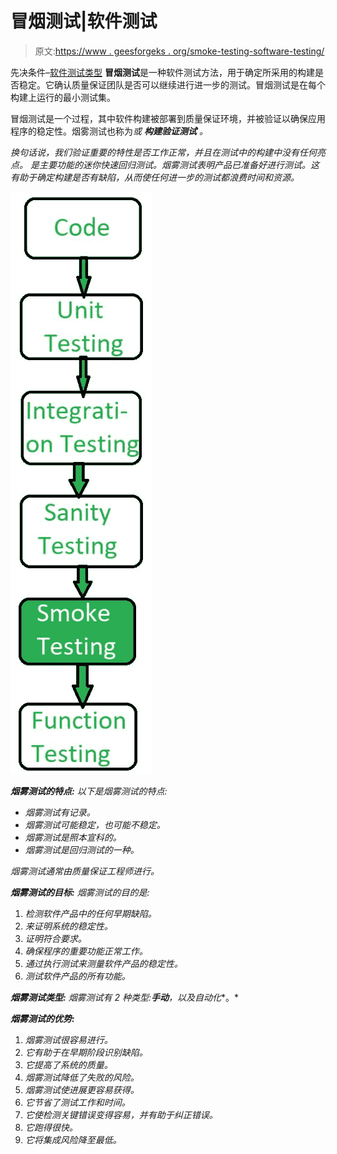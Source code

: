# 冒烟测试|软件测试

> 原文:[https://www . geesforgeks . org/smoke-testing-software-testing/](https://www.geeksforgeeks.org/smoke-testing-software-testing/)

先决条件–[软件测试类型](https://www.geeksforgeeks.org/types-software-testing/)
**冒烟测试**是一种软件测试方法，用于确定所采用的构建是否稳定。它确认质量保证团队是否可以继续进行进一步的测试。冒烟测试是在每个构建上运行的最小测试集。

冒烟测试是一个过程，其中软件构建被部署到质量保证环境，并被验证以确保应用程序的稳定性。烟雾测试也称为*或 ***构建验证测试*** 。*

*换句话说，我们验证重要的特性是否工作正常，并且在测试中的构建中没有任何亮点。
是主要功能的迷你快速回归测试。烟雾测试表明产品已准备好进行测试。这有助于确定构建是否有缺陷，从而使任何进一步的测试都浪费时间和资源。*

*![](img/237cedb52612f4db7608fe4f40df5656.png)*

***烟雾测试的特点:**
以下是烟雾测试的特点:*

*   *烟雾测试有记录。*
*   *烟雾测试可能稳定，也可能不稳定。*
*   *烟雾测试是照本宣科的。*
*   *烟雾测试是回归测试的一种。*

*烟雾测试通常由质量保证工程师进行。*

***烟雾测试的目标:**
烟雾测试的目的是:*

1.  *检测软件产品中的任何早期缺陷。*
2.  *来证明系统的稳定性。*
3.  *证明符合要求。*
4.  *确保程序的重要功能正常工作。*
5.  *通过执行测试来测量软件产品的稳定性。*
6.  *测试软件产品的所有功能。*

***烟雾测试类型:**
烟雾测试有 2 种类型:**手动**，以及**自动化**。*

***烟雾测试的优势:***

1.  *烟雾测试很容易进行。*
2.  *它有助于在早期阶段识别缺陷。*
3.  *它提高了系统的质量。*
4.  *烟雾测试降低了失败的风险。*
5.  *烟雾测试使进展更容易获得。*
6.  *它节省了测试工作和时间。*
7.  *它使检测关键错误变得容易，并有助于纠正错误。*
8.  *它跑得很快。*
9.  *它将集成风险降至最低。*